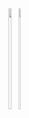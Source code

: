 

<!--
**snowmobile2004/snowmobile2004** is a ✨ _special_ ✨ repository because its `README.md` (this file) appears on your GitHub profile.
-->
<a href="https://github.com/snowmobile2004/github-readme-stats">
  <div style="display: flex; flex-direction: row;">
  <img style="height: 200; width: 55%;" src="https://github-stats.snowlab.tech/api?username=snowmobile2004&show_icons=true&?count_private=true&hide=prs,issues,contribs&theme=dark#gh-dark-mode-only&include_all_commits=true" />
</a>
<a href="https://github.com/snowmobile2004/github-readme-stats">
  <img style="height: 200; width: 45%;" src="https://github-stats.snowlab.tech/api/top-langs/?username=snowmobile2004&layout=compact&show_icons=true&theme=dark#gh-dark-mode-only&card_width=320)](https://github.com/snowmobile2004/github-readme-stats" />
</a>
  </div>

